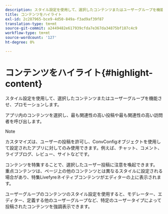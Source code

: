 ```yaml
---
description: スタイル設定を使用して、選択したコンテンツまたはユーザーグループを機能させ、プロモーションします。
title: コンテンツをハイライト
exl-id: 2c287965-bce9-4d50-849a-f3ad9af39f87
translation-type: tm+mt
source-git-commit: a2449482e617939cfda7e367da34875bf187c4c9
workflow-type: tm+mt
source-wordcount: '127'
ht-degree: 0%

---
```


# コンテンツをハイライト{#highlight-content}

スタイル設定を使用して、選択したコンテンツまたはユーザーグループを機能させ、プロモーションします。

アプリ内のコンテンツを選択し、最も関連性の高い投稿や最も関連性の高い訪問者を呼び出します。

>[!NOTE]
>
>カスタマイズは、ユーザーの投稿を許可し、ConvConfigオブジェクトを使用して設定されたアプリに対してのみ使用できます。例えば、チャット、コメント、ライブブログ、レビュー、サイトなどです。

コンテンツを特集することで、選択したユーザー投稿に注意を喚起できます。 重点コンテンツは、ページ上の他のコンテンツとは異なるスタイルに設定される場合があり、特集Livefyreネイティブコンテンツがエディターの上に表示されます。

ユーザーグループのコンテンツのスタイル設定を使用すると、モデレーター、エディター、定義する他のユーザーグループなど、特定のユーザータイプによって投稿されたコンテンツを強調表示できます。

